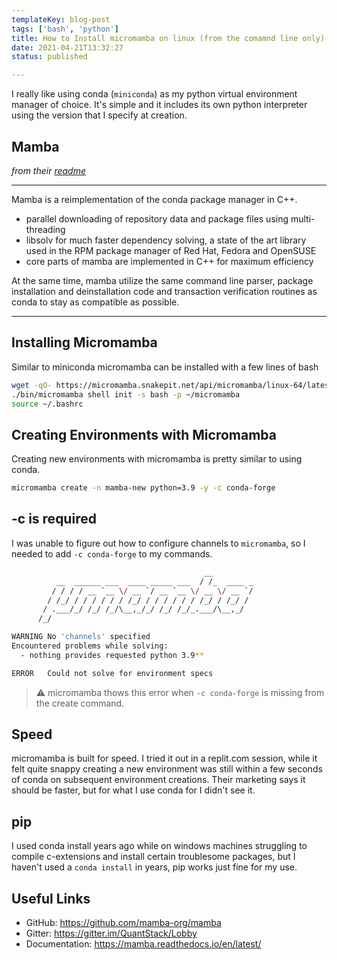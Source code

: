 ```yaml
---
templateKey: blog-post
tags: ['bash', 'python']
title: How to Install micromamba on linux (from the comamnd line only)
date: 2021-04-21T13:32:27
status: published

---
```


I really like using conda (`miniconda`) as my python virtual environment
manager of choice.  It's simple and it includes its own python interpreter
using the version that I specify at creation.

## Mamba

_from their [readme](https://github.com/mamba-org/mamba)_

---

Mamba is a reimplementation of the conda package manager in C++.

* parallel downloading of repository data and package files using multi-threading
* libsolv for much faster dependency solving, a state of the art library used in the RPM package manager of Red Hat, Fedora and OpenSUSE
* core parts of mamba are implemented in C++ for maximum efficiency

At the same time, mamba utilize the same command line parser, package
installation and deinstallation code and transaction verification routines as
conda to stay as compatible as possible.

---


## Installing Micromamba

Similar to miniconda micromamba can be installed with a few lines of bash

``` bash
wget -qO- https://micromamba.snakepit.net/api/micromamba/linux-64/latest | tar -xvj bin/micromamba
./bin/micromamba shell init -s bash -p ~/micromamba
source ~/.bashrc
```

## Creating Environments with Micromamba

Creating new environments with micromamba is pretty similar to using conda.

``` bash
micromamba create -n mamba-new python=3.9 -y -c conda-forge
```

## -c is required

I was unable to figure out how to configure channels to `micromamba`, so I
needed to add `-c conda-forge` to my commands.


``` bash
                                           __
          __  ______ ___  ____ _____ ___  / /_  ____ _
         / / / / __ `__ \/ __ `/ __ `__ \/ __ \/ __ `/
        / /_/ / / / / / / /_/ / / / / / / /_/ / /_/ /
       / .___/_/ /_/ /_/\__,_/_/ /_/ /_/_.___/\__,_/
      /_/

WARNING No 'channels' specified
Encountered problems while solving:
  - nothing provides requested python 3.9**

ERROR   Could not solve for environment specs
```

> ⚠ micromamba thows this error when `-c conda-forge` is missing from the create command.

## Speed

micromamba is built for speed.  I tried it out in a replit.com session, while
it felt quite snappy creating a new environment was still within a few seconds
of conda on subsequent environment creations.  Their marketing says it should
be faster, but for what I use conda for I didn't see it.

## pip

I used conda install years ago while on windows machines struggling to compile
c-extensions and install certain troublesome packages, but I haven't used a
`conda install` in years, pip works just fine for my use.

## Useful Links

* GitHub: https://github.com/mamba-org/mamba
* Gitter: https://gitter.im/QuantStack/Lobby
* Documentation: https://mamba.readthedocs.io/en/latest/
